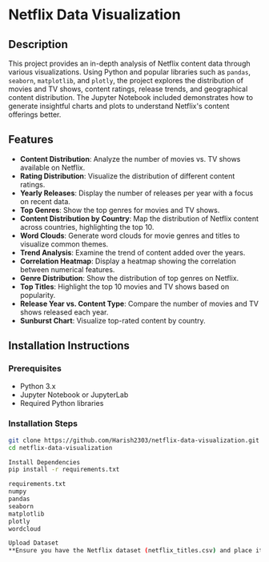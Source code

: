 # Netflix Data Visualization

## Description
This project provides an in-depth analysis of Netflix content data through various visualizations. Using Python and popular libraries such as `pandas`, `seaborn`, `matplotlib`, and `plotly`, the project explores the distribution of movies and TV shows, content ratings, release trends, and geographical content distribution. The Jupyter Notebook included demonstrates how to generate insightful charts and plots to understand Netflix's content offerings better.

## Features
- **Content Distribution**: Analyze the number of movies vs. TV shows available on Netflix.
- **Rating Distribution**: Visualize the distribution of different content ratings.
- **Yearly Releases**: Display the number of releases per year with a focus on recent data.
- **Top Genres**: Show the top genres for movies and TV shows.
- **Content Distribution by Country**: Map the distribution of Netflix content across countries, highlighting the top 10.
- **Word Clouds**: Generate word clouds for movie genres and titles to visualize common themes.
- **Trend Analysis**: Examine the trend of content added over the years.
- **Correlation Heatmap**: Display a heatmap showing the correlation between numerical features.
- **Genre Distribution**: Show the distribution of top genres on Netflix.
- **Top Titles**: Highlight the top 10 movies and TV shows based on popularity.
- **Release Year vs. Content Type**: Compare the number of movies and TV shows released each year.
- **Sunburst Chart**: Visualize top-rated content by country.

## Installation Instructions

### Prerequisites
- Python 3.x
- Jupyter Notebook or JupyterLab
- Required Python libraries

### Installation Steps

   ```bash
   git clone https://github.com/Harish2303/netflix-data-visualization.git
   cd netflix-data-visualization

   Install Dependencies
   pip install -r requirements.txt

   requirements.txt
   numpy
   pandas
   seaborn
   matplotlib
   plotly
   wordcloud

Upload Dataset
**Ensure you have the Netflix dataset (netflix_titles.csv) and place it in the data directory or update the file path in the notebook.**
